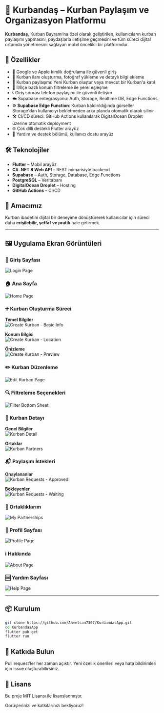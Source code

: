 # 🐄 Kurbandaş – Kurban Paylaşım ve Organizasyon Platformu

**Kurbandaş**, Kurban Bayramı’na özel olarak geliştirilen, kullanıcıların kurban paylaşımı
yapmasını, paydaşlarla iletişime geçmesini ve tüm süreci dijital ortamda yönetmesini sağlayan mobil
öncelikli bir platformdur.

## 📲 Özellikler

- 🔐 Google ve Apple kimlik doğrulama ile güvenli giriş
- 📸 Kurban ilanı oluşturma, fotoğraf yükleme ve detaylı bilgi ekleme
- 🤝 Kurban paylaşımı: Yeni Kurban oluştur veya mevcut bir Kurban'a katıl
- 📍 İl/İlçe bazlı konum filtreleme ile yerel eşleşme
- 📞 Giriş sonrası telefon paylaşımı ile güvenli iletişim
- ☁️ Supabase entegrasyonu: Auth, Storage, Realtime DB, Edge Functions
- ⚙️ **Supabase Edge Function**: Kurban kaldırıldığında görseller Storage'dan kullanıcıyı
  bekletmeden arka planda otomatik olarak silinir
- 🛠️ CI/CD süreci: GitHub Actions kullanılarak DigitalOcean Droplet üzerine otomatik deployment
- 🌐 Çok dilli destekli Flutter arayüz
- 🧭 Yardım ve destek bölümü, kullanıcı dostu arayüz

## 🛠️ Teknolojiler

- **Flutter** – Mobil arayüz
- **C# .NET 8 Web API** – REST mimarisiyle backend
- **Supabase** – Auth, Storage, Database, Edge Functions
- **PostgreSQL** – Veritabanı
- **DigitalOcean Droplet** – Hosting
- **GitHub Actions** – CI/CD

## 🎯 Amacımız

Kurban ibadetini dijital bir deneyime dönüştürerek kullanıcılar için süreci daha **erişilebilir,
şeffaf ve pratik** hale getirmek.

---

## 🖼️ Uygulama Ekran Görüntüleri

### 🔐 Giriş Sayfası

![Login Page](ss/Login_Page.png)

### 🏠 Ana Sayfa

![Home Page](ss/Home_Page.png)

### ➕ Kurban Oluşturma Süreci

**Temel Bilgiler**  
![Create Kurban - Basic Info](ss/Create_Kurban_Page-Basic_Info.png)

**Konum Bilgisi**  
![Create Kurban - Location](ss/Create_Kurban_Page-Location.png)

**Önizleme**  
![Create Kurban - Preview](ss/Create_Kurban_Page-Preview.png)

### ✏️ Kurban Düzenleme

![Edit Kurban Page](ss/Edit_Kurban_Page.png)

### 🔍 Filtreleme Seçenekleri

![Filter Bottom Sheet](ss/Filter_Bottom_Sheet.png)

### 📄 Kurban Detayı

**Genel Bilgiler**  
![Kurban Detail](ss/Kurban_Detail_Page.png)

**Ortaklar**  
![Kurban Partners](ss/Kurban_Detail_Page-Partners.png)

### 📬 Paylaşım İstekleri

**Onaylananlar**  
![Kurban Requests - Approved](ss/Kurban_Requests_Page-Approved.png)

**Bekleyenler**  
![Kurban Requests - Waiting](ss/Kurban_Requests_Page-Waiting.png)

### 👥 Ortaklıklarım

![My Partnerships](ss/My_Partnerships_Page.png)

### 👤 Profil Sayfası

![Profile Page](ss/Profile_Page.png)

### ℹ️ Hakkında

![About Page](ss/About_Page.png)

### 🆘 Yardım Sayfası

![Help Page](ss/Help_Page.png)

---

## 📦 Kurulum

```bash
git clone https://github.com/Ahmetcan7307/KurbandasApp.git
cd KurbandasApp
flutter pub get
flutter run
```

## 🤝 Katkıda Bulun

Pull request’ler her zaman açıktır. Yeni özellik önerileri veya hata bildirimleri için issue
oluşturabilirsiniz.

## 📄 Lisans

Bu proje MIT Lisansı ile lisanslanmıştır.

Görüşlerinizi ve katkılarınızı bekliyoruz!